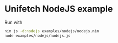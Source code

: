 # Unifetch NodeJS example

Run with
```bash
nim js -d:nodejs examples/nodejs/nodejs.nim
node examples/nodejs/nodejs.js
```
